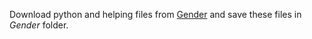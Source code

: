 Download python and helping files from [Gender](https://figshare.com/articles/Gender-classifier/11536458) and save these files in *Gender* folder.
